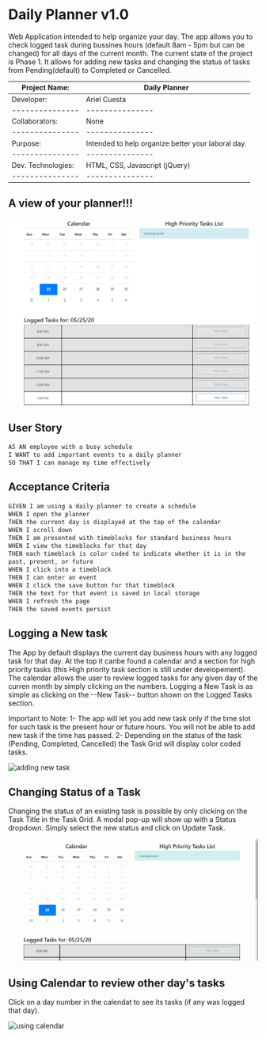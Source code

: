 # Daily Planner v1.0
Web Application intended to help organize your day. The app allows you to check logged task during bussines hours (default 8am - 5pm but can be changed) for all days of the current month.
The current state of the project is Phase 1. It allows for adding new tasks and changing the status of tasks from Pending(default) to Completed or Cancelled.


|Project Name: |Daily Planner|
| --------------- | --------------- |
|Developer:| Ariel Cuesta|
| --------------- | --------------- |
|Collaborators:| None|
| --------------- | --------------- |
|Purpose:| Intended to help organize better your laboral day.|
| --------------- | --------------- |
|Dev. Technologies:| HTML, CSS, Javascript (jQuery)|
| --------------- | --------------- |

## A view of your planner!!!

![day planner view](./assets/images/dp-app-view.jpg)

## User Story

```
AS AN employee with a busy schedule
I WANT to add important events to a daily planner
SO THAT I can manage my time effectively
```

## Acceptance Criteria

```
GIVEN I am using a daily planner to create a schedule
WHEN I open the planner
THEN the current day is displayed at the top of the calendar
WHEN I scroll down
THEN I am presented with timeblocks for standard business hours
WHEN I view the timeblocks for that day
THEN each timeblock is color coded to indicate whether it is in the past, present, or future
WHEN I click into a timeblock
THEN I can enter an event
WHEN I click the save button for that timeblock
THEN the text for that event is saved in local storage
WHEN I refresh the page
THEN the saved events persist
```

## Logging a New task

The App by default displays the current day business hours with any logged task for that day. At the top it canbe found a calendar and a section for high priority tasks (this High priority task section is still under developement).
The calendar allows the user to review logged tasks for any given day of the curren month by simply clicking on the numbers.
Logging a New Task is as simple as clicking on the --New Task-- button shown on the Logged Tasks section.

Important to Note:
1- The app will let you add new task only if the time slot for such task is the present hour or future hours. You will not be able to add new task if the time has passed.
2- Depending on the status of the task (Pending, Completed, Cancelled) the Task Grid will display color coded tasks.

![adding new task](./assets/images/adding-new-task.gif)

## Changing Status of a Task

Changing the status of an existing task is possible by only clicking on the Task Title in the Task Grid. A modal pop-up will show up with a Status dropdown. Simply select the new status and click on Update Task.

![updating task status](./assets/images/updating-task-status.gif)


## Using Calendar to review other day's tasks
Click on a day number in the calendat to see its tasks (if any was logged that day).

![using calendar](./assets/images/using-calendar.gif)
